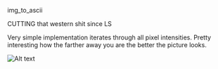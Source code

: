img_to_ascii

CUTTING that western shit since LS

Very simple implementation iterates through all pixel intensities.
Pretty interesting how the farther away you are the better the picture looks.

![Alt text](~/Desktop/Github/img_to_ascii/ss.png?raw=true "Example")
